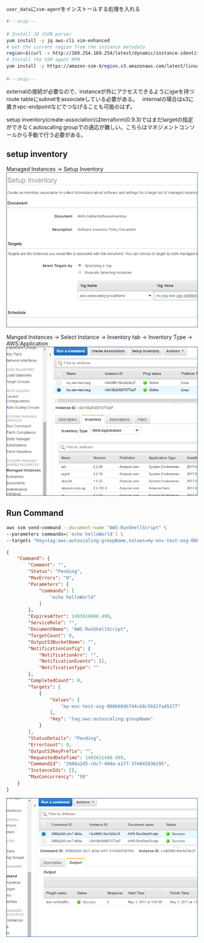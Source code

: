 
`user_data`に`ssm-agent`をインストールする処理を入れる

```bash
#---snip---

# Install JQ JSON parser
yum install -y jq aws-cli vim-enhanced
# Get the current region from the instance metadata
region=$(curl -s http://169.254.169.254/latest/dynamic/instance-identity/document | jq -r .region)
# Install the SSM agent RPM
yum install -y https://amazon-ssm-$region.s3.amazonaws.com/latest/linux_amd64/amazon-ssm-agent.rpm

#---snip---
```

externalの接続が必要なので、instanceが外にアクセスできるようにigwを持つroute tableにsubnetをassociateしている必要がある。  
internalの場合はs3に置きvpc-endpointなどでつなげることも可能のはず。

setup inventory(create-association)はterraform(0.9.3)ではまだtargetの指定ができなくautoscaling groupでの適応が難しい。こちらはマネジメントコンソールから手動で行う必要がある。


## setup inventory
 Managed Instances -> Setup Inventory
![setup inventory](./setupinventory.png)

 Manged Instances -> Select Instance -> Inventory tab -> Inventory Type -> AWS:Application
![ssm inventory](./ssm_inventory.png)



## Run Command

```bash
aws ssm send-command --document-name "AWS-RunShellScript" \
--parameters commands=['echo helloWorld'] \
--targets "Key=tag:aws:autoscaling:groupName,Values=my-env-test-asg-008666db744cb8c5b52fa45377"
```

```json
{
    "Command": {
        "Comment": "",
        "Status": "Pending",
        "MaxErrors": "0",
        "Parameters": {
            "commands": [
                "echo helloWorld"
            ]
        },
        "ExpiresAfter": 1493618688.499,
        "ServiceRole": "",
        "DocumentName": "AWS-RunShellScript",
        "TargetCount": 0,
        "OutputS3BucketName": "",
        "NotificationConfig": {
            "NotificationArn": "",
            "NotificationEvents": [],
            "NotificationType": ""
        },
        "CompletedCount": 0,
        "Targets": [
            {
                "Values": [
                    "my-env-test-asg-008666db744cb8c5b52fa45377"
                ],
                "Key": "tag:aws:autoscaling:groupName"
            }
        ],
        "StatusDetails": "Pending",
        "ErrorCount": 0,
        "OutputS3KeyPrefix": "",
        "RequestedDateTime": 1493611488.499,
        "CommandId": "2688a2d5-cbc7-40da-a1f7-37e045036195",
        "InstanceIds": [],
        "MaxConcurrency": "50"
    }
}
```

![ssm_runcommand](./ssm_runcommand.png)
